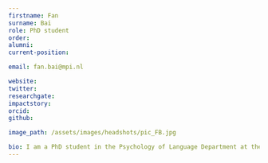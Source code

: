 ```yaml
---
firstname: Fan
surname: Bai
role: PhD student
order:
alumni:
current-position:

email: fan.bai@mpi.nl

website:
twitter:
researchgate:
impactstory:
orcid:
github:

image_path: /assets/images/headshots/pic_FB.jpg

bio: I am a PhD student in the Psychology of Language Department at the MPI. By using M/EEG, my Ph.D. projects mainly focus on exploring the neural mechanisms of the neural representation of hierarchical linguistic structures. Under the supervision of Dr. Andrea Martin and Prof. Dr. Antje Meyer, we will also test the role of probability information in speech perception.
---
```

